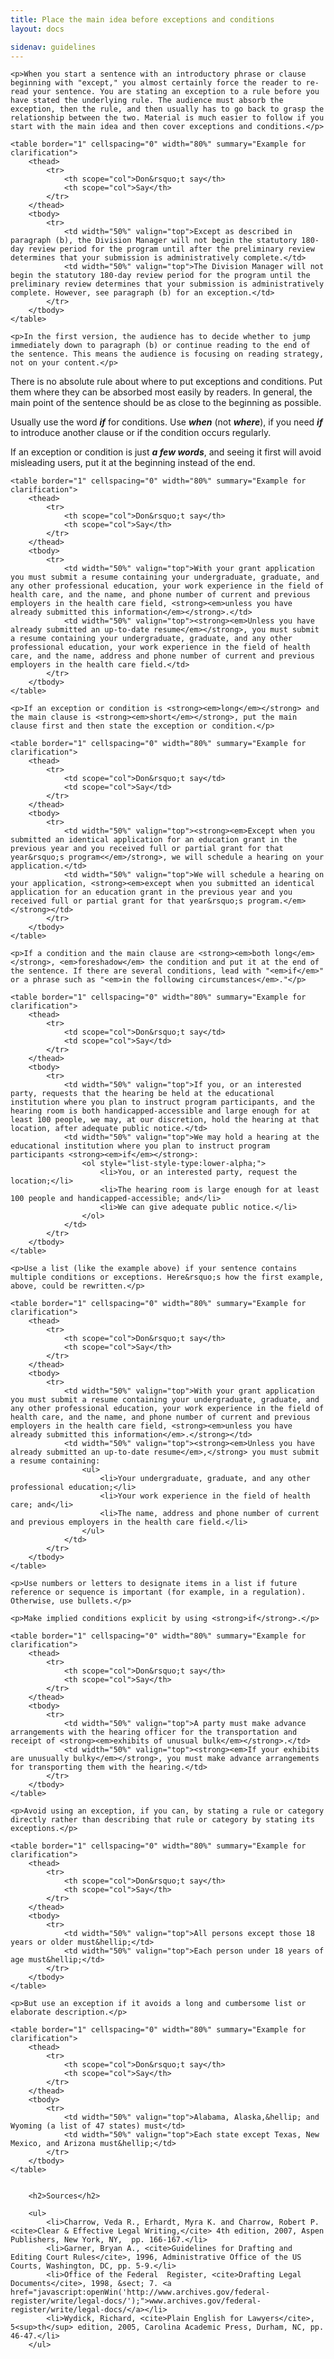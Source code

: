 ```yaml
---
title: Place the main idea before exceptions and conditions
layout: docs

sidenav: guidelines
---
```








	<p>When you start a sentence with an introductory phrase or clause beginning with "except," you almost certainly force the reader to re-read your sentence. You are stating an exception to a rule before you have stated the underlying rule. The audience must absorb the exception, then the rule, and then usually has to go back to grasp the relationship between the two. Material is much easier to follow if you start with the main idea and then cover exceptions and conditions.</p>

	<table border="1" cellspacing="0" width="80%" summary="Example for clarification">
		<thead>
			<tr>
				<th scope="col">Don&rsquo;t say</th>
				<th scope="col">Say</th>
			</tr>
		</thead>
		<tbody>
			<tr>
				<td width="50%" valign="top">Except as described in paragraph (b), the Division Manager will not begin the statutory 180-day review period for the program until after the preliminary review determines that your submission is administratively complete.</td>
				<td width="50%" valign="top">The Division Manager will not begin the statutory 180-day review period for the program until the preliminary review determines that your submission is administratively complete. However, see paragraph (b) for an exception.</td>
			</tr>
		</tbody>
	</table>

	<p>In the first version, the audience has to decide whether to jump immediately down to paragraph (b) or continue reading to the end of the sentence. This means the audience is focusing on reading strategy, not on your content.</p>
<p>There is no absolute rule about where to put exceptions and conditions. Put them where they can be absorbed most easily by readers. In general, the main point of the sentence should be as close to the beginning as possible.</p>
<p>Usually use the word <strong><em>if</em></strong> for conditions. Use <strong><em>when</em></strong> (not <strong><em>where</em></strong>), if you need <strong><em>if</em></strong> to introduce another clause or if the condition occurs regularly.</p>
<p>If an exception or condition is just <strong><em>a few words</em></strong>, and seeing it first will avoid misleading users, put it at the beginning instead of the end.</p>


	<table border="1" cellspacing="0" width="80%" summary="Example for clarification">
		<thead>
			<tr>
				<th scope="col">Don&rsquo;t say</th>
				<th scope="col">Say</th>
			</tr>
		</thead>
		<tbody>
			<tr>
				<td width="50%" valign="top">With your grant application you must submit a resume containing your undergraduate, graduate, and any other professional education, your work experience in the field of health care, and the name, and phone number of current and previous employers in the health care field, <strong><em>unless you have already submitted this information</em></strong>.</td>
				<td width="50%" valign="top"><strong><em>Unless you have already submitted an up-to-date resume</em></strong>, you must submit a resume containing your undergraduate, graduate, and any other professional education, your work experience in the field of health care, and the name, address and phone number of current and previous employers in the health care field.</td>
			</tr>
		</tbody>
	</table>

	<p>If an exception or condition is <strong><em>long</em></strong> and the main clause is <strong><em>short</em></strong>, put the main clause first and then state the exception or condition.</p>

	<table border="1" cellspacing="0" width="80%" summary="Example for clarification">
		<thead>
			<tr>
				<td scope="col">Don&rsquo;t say</td>
				<td scope="col">Say</td>
			</tr>
		</thead>
		<tbody>
			<tr>
				<td width="50%" valign="top"><strong><em>Except when you submitted an identical application for an education grant in the previous year and you received full or partial grant for that year&rsquo;s program<</em>/strong>, we will schedule a hearing on your application.</td>
				<td width="50%" valign="top">We will schedule a hearing on your application, <strong><em>except when you submitted an identical application for an education grant in the previous year and you received full or partial grant for that year&rsquo;s program.</em></strong></td>
			</tr>
		</tbody>
	</table>

	<p>If a condition and the main clause are <strong><em>both long</em></strong>, <em>foreshadow</em> the condition and put it at the end of the sentence. If there are several conditions, lead with "<em>if</em>" or a phrase such as "<em>in the following circumstances</em>."</p>

	<table border="1" cellspacing="0" width="80%" summary="Example for clarification">
		<thead>
			<tr>
				<td scope="col">Don&rsquo;t say</td>
				<td scope="col">Say</td>
			</tr>
		</thead>
		<tbody>
			<tr>
				<td width="50%" valign="top">If you, or an interested party, requests that the hearing be held at the educational institution where you plan to instruct program participants, and the hearing room is both handicapped-accessible and large enough for at least 100 people, we may, at our discretion, hold the hearing at that location, after adequate public notice.</td>
				<td width="50%" valign="top">We may hold a hearing at the educational institution where you plan to instruct program participants <strong><em>if</em></strong>:
					<ol style="list-style-type:lower-alpha;">
						<li>You, or an interested party, request the location;</li>
						<li>The hearing room is large enough for at least 100 people and handicapped-accessible; and</li>
						<li>We can give adequate public notice.</li>
					</ol>
				</td>
			</tr>
		</tbody>
	</table>

	<p>Use a list (like the example above) if your sentence contains multiple conditions or exceptions. Here&rsquo;s how the first example, above, could be rewritten.</p>

	<table border="1" cellspacing="0" width="80%" summary="Example for clarification">
		<thead>
			<tr>
				<th scope="col">Don&rsquo;t say</th>
				<th scope="col">Say</th>
			</tr>
		</thead>
		<tbody>
			<tr>
				<td width="50%" valign="top">With your grant application you must submit a resume containing your undergraduate, graduate, and any other professional education, your work experience in the field of health care, and the name, and phone number of current and previous employers in the health care field, <strong><em>unless you have already submitted this information</em>.</strong></td>
				<td width="50%" valign="top"><strong><em>Unless you have already submitted an up-to-date resume</em>,</strong> you must submit a resume containing:
					<ul>
						<li>Your undergraduate, graduate, and any other professional education;</li>
						<li>Your work experience in the field of health care; and</li>
						<li>The name, address and phone number of current and previous employers in the health care field.</li>
					</ul>
				</td>
			</tr>
		</tbody>
	</table>

	<p>Use numbers or letters to designate items in a list if future reference or sequence is important (for example, in a regulation). Otherwise, use bullets.</p>

	<p>Make implied conditions explicit by using <strong>if</strong>.</p>

	<table border="1" cellspacing="0" width="80%" summary="Example for clarification">
		<thead>
			<tr>
				<th scope="col">Don&rsquo;t say</th>
				<th scope="col">Say</th>
			</tr>
		</thead>
		<tbody>
			<tr>
				<td width="50%" valign="top">A party must make advance arrangements with the hearing officer for the transportation and receipt of <strong><em>exhibits of unusual bulk</em></strong>.</td>
				<td width="50%" valign="top"><strong><em>If your exhibits are unusually bulky</em></strong>, you must make advance arrangements for transporting them with the hearing.</td>
			</tr>
		</tbody>
	</table>

	<p>Avoid using an exception, if you can, by stating a rule or category directly rather than describing that rule or category by stating its exceptions.</p>

	<table border="1" cellspacing="0" width="80%" summary="Example for clarification">
		<thead>
			<tr>
				<th scope="col">Don&rsquo;t say</th>
				<th scope="col">Say</th>
			</tr>
		</thead>
		<tbody>
			<tr>
				<td width="50%" valign="top">All persons except those 18 years or older must&hellip;</td>
				<td width="50%" valign="top">Each person under 18 years of age must&hellip;</td>
			</tr>
		</tbody>
	</table>

	<p>But use an exception if it avoids a long and cumbersome list or elaborate description.</p>

	<table border="1" cellspacing="0" width="80%" summary="Example for clarification">
		<thead>
			<tr>
				<th scope="col">Don&rsquo;t say</th>
				<th scope="col">Say</th>
			</tr>
		</thead>
		<tbody>
			<tr>
				<td width="50%" valign="top">Alabama, Alaska,&hellip; and Wyoming (a list of 47 states) must</td>
				<td width="50%" valign="top">Each state except Texas, New Mexico, and Arizona must&hellip;</td>
			</tr>
		</tbody>
	</table>


		<h2>Sources</h2>

		<ul>
			<li>Charrow, Veda R., Erhardt, Myra K. and Charrow, Robert P. <cite>Clear & Effective Legal Writing,</cite> 4th edition, 2007, Aspen Publishers, New York, NY,  pp. 166-167.</li>
			<li>Garner, Bryan A., <cite>Guidelines for Drafting and Editing Court Rules</cite>, 1996, Administrative Office of the US Courts, Washington, DC, pp. 5-9.</li>
			<li>Office of the Federal  Register, <cite>Drafting Legal Documents</cite>, 1998, &sect; 7. <a href="javascript:openWin('http://www.archives.gov/federal-register/write/legal-docs/');">www.archives.gov/federal-register/write/legal-docs/</a></li>
			<li>Wydick, Richard, <cite>Plain English for Lawyers</cite>, 5<sup>th</sup> edition, 2005, Carolina Academic Press, Durham, NC, pp. 46-47.</li>
		</ul>
